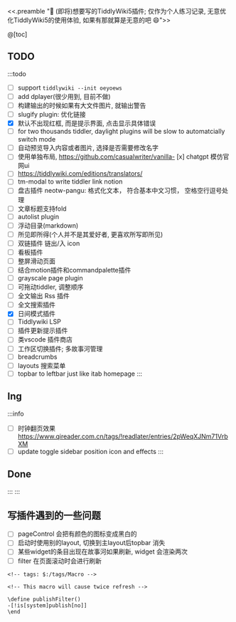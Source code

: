 <<.preamble "🔌 (即将)想要写的TiddlyWiki5插件; 仅作为个人练习记录, 无意优化TiddlyWiki5的使用体验, 如果有那就算是无意的吧 😄">>


@[toc]

## TODO

:::todo
- [ ] support `tiddlywiki --init oeyoews`
- [ ] add dplayer(很少用到, 目前不做)
- [ ] 构建输出的时候如果有大文件图片, 就输出警告
- [ ] slugify plugin: 优化链接
- [x] 默认不出现红框, 而是提示界面, 点击显示具体错误
- [ ] for two thousands tiddler, daylight plugins will be slow to automatcially switch mode
- [ ] 自动预览导入内容或者图片, 选择是否需要修改名字
- [ ] 使用单独布局, https://github.com/casualwriter/vanilla- [x] chatgpt 模仿官网ui
- [ ] https://tiddlywiki.com/editions/translators/
- [ ] tm-modal to write tiddler link notion
- [ ] 盘古插件 neotw-pangu: 格式化文本， 符合基本中文习惯， 空格空行逗号处理
- [ ] 文章标题支持fold
- [ ] autolist plugin
- [ ] 浮动目录(markdown)
- [ ] 所见即所得(个人并不是其爱好者, 更喜欢所写即所见)
- [ ] 双链插件 链出/入 icon
- [ ] 看板插件
- [ ] 整屏滑动页面
- [ ] 结合motion插件和commandpalette插件
- [ ] grayscale page plugin
- [ ] 可拖动tiddler, 调整顺序
- [ ] 全文输出 Rss 插件
- [ ] 全文搜索插件 
- [x] 日间模式插件
- [ ] Tiddlywiki LSP
- [ ] 插件更新提示插件
- [ ] 类vscode 插件商店
- [ ] 工作区切换插件; 多故事河管理
- [ ] breadcrumbs
- [ ] layouts 搜索菜单
- [ ] topbar to leftbar just like itab homepage
:::

## Ing

:::info
- [ ] 时钟翻页效果 https://www.qireader.com.cn/tags/!readlater/entries/2pWeqXJNm71VrbXM
- [ ] update toggle sidebar position icon and effects
:::

## Done

:::
:::

## 写插件遇到的一些问题

- [ ] pageControl 会把有颜色的图标变成黑白的
- [ ] 启动时使用别的layout, 切换到主layout后topbar 消失
- [ ] 某些widget的条目出现在故事河如果刷新, widget 会渲染两次
- [ ] filter 在页面滚动时会进行刷新
``` 
<!-- tags: $:/tags/Macro -->

<!-- This macro will cause twice refresh -->

\define publishFilter()
-[!is[system]publish[no]]
\end
```